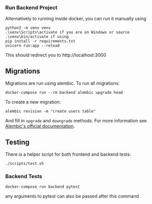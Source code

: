 ### Run Backend Project

Alternatively to running inside docker, you can run it manually using

```
python3 -m venv venv
.\venv\Scripts\activate if you are on Windows or source .\venv\bin/activate if using
pip install -r requirements.txt
uvicorn run:app --reload
```

This should redirect you to http://localhost:3000

## Migrations

Migrations are run using alembic. To run all migrations:

```
docker-compose run --rm backend alembic upgrade head
```

To create a new migration:

```
alembic revision -m "create users table"
```

And fill in `upgrade` and `downgrade` methods. For more information see
[Alembic's official documentation](https://alembic.sqlalchemy.org/en/latest/tutorial.html#create-a-migration-script).

## Testing

There is a helper script for both frontend and backend tests:

```
./scripts/test.sh
```

### Backend Tests

```
docker-compose run backend pytest
```

any arguments to pytest can also be passed after this command